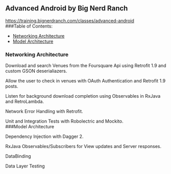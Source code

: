 ## Advanced Android by Big Nerd Ranch
https://training.bignerdranch.com/classes/advanced-android
<br>
###Table of Contents:
* [Networking Architecture](#arch)
* [Model Architecture](#model)

### <a name="arch"></a>Networking Architecture

Download and search Venues from the Foursquare Api using Retrofit 1.9 and custom GSON deserialiazers.

Allow the user to check in venues with OAuth Authentication and Retrofit 1.9 posts.

Listen for background download completion using Observables in RxJava and RetroLambda.

Network Error Handling with Retrofit.

Unit and Integration Tests with Robolectric and Mockito.
<br>
###<a name="model"></a>Model Architecture

Dependency Injection with Dagger 2.

RxJava Observables/Subscribers for View updates and Server responses.

DataBinding

Data Layer Testing
